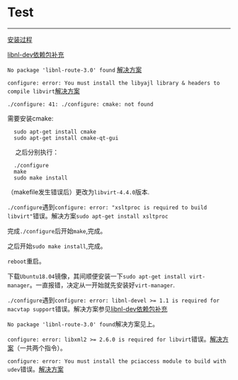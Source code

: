 # Test

--------------

[安装过程](https://blog.csdn.net/xiaohui5319/article/details/11284111)

[libnl-dev依赖包补充](https://blog.csdn.net/ever_peng/article/details/80161863)

`No package 'libnl-route-3.0' found` [解决方案](https://stackoverflow.com/questions/16737351/jhbuild-install-networkmanager-ubuntu-13-04)

`configure: error: You must install the libyajl library & headers to compile libvirt`[解决方案](https://blog.51cto.com/itech/1812394?utm_source=oschina-app)

`./configure: 41: ./configure: cmake: not found`

需要安装cmake:

```
  sudo apt-get install cmake
  sudo apt-get install cmake-qt-gui
```
&emsp; 之后分别执行：

```
  ./configure
  make
  sudo make install
```
（makefile发生错误后）更改为`libvirt-4.4.0`版本.

`./configure`遇到`configure: error: "xsltproc is required to build libvirt"`错误。解决方案`sudo apt-get install xsltproc`

完成`./configure`后开始`make`,完成。

之后开始`sudo make install`,完成。

`reboot`重启。

下载`Ubuntu18.04`镜像，其间顺便安装一下`sudo apt-get install virt-manager`。一直报错，决定从一开始就先安装好`virt-manager`.

`./configure`遇到`configure: error: libnl-devel >= 1.1 is required for macvtap support`错误。解决方案参见[libnl-dev依赖包补充](https://blog.csdn.net/ever_peng/article/details/80161863)

`No package 'libnl-route-3.0' found`解决方案见上。

`configure: error: libxml2 >= 2.6.0 is required for libvirt`错误。[解决方案](http://blog.sina.com.cn/s/blog_896b31c701013qc2.html)（一共两个指令）。

`configure: error: You must install the pciaccess module to build with udev`错误。[解决方案](https://blog.csdn.net/heybob/article/details/24481397)








